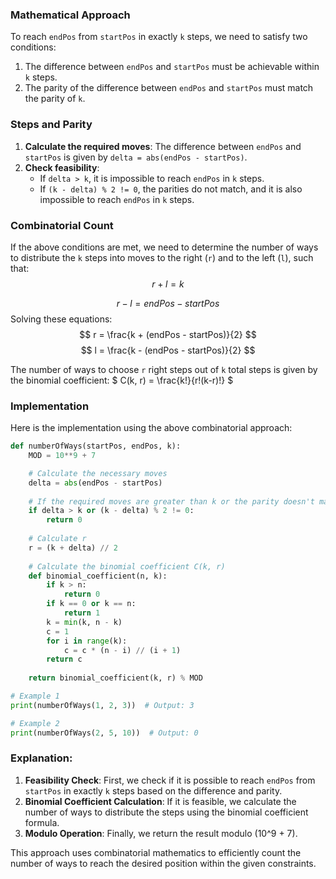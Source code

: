 ### Mathematical Approach

To reach `endPos` from `startPos` in exactly `k` steps, we need to satisfy two conditions:

1. The difference between `endPos` and `startPos` must be achievable within `k` steps.
2. The parity of the difference between `endPos` and `startPos` must match the parity of `k`.

### Steps and Parity

1. **Calculate the required moves**: The difference between `endPos` and `startPos` is given by `delta = abs(endPos - startPos)`.
2. **Check feasibility**:
   - If `delta > k`, it is impossible to reach `endPos` in `k` steps.
   - If `(k - delta) % 2 != 0`, the parities do not match, and it is also impossible to reach `endPos` in `k` steps.

### Combinatorial Count

If the above conditions are met, we need to determine the number of ways to distribute the `k` steps into moves to the right (`r`) and to the left (`l`), such that:
$$
 r + l = k
$$

$$r - l = endPos - startPos$$
Solving these equations:
$$ r = \frac{k + (endPos - startPos)}{2} $$
$$ l = \frac{k - (endPos - startPos)}{2} $$

The number of ways to choose `r` right steps out of `k` total steps is given by the binomial coefficient:
$ C(k, r) = \frac{k!}{r!(k-r)!} $

### Implementation

Here is the implementation using the above combinatorial approach:

```python
def numberOfWays(startPos, endPos, k):
    MOD = 10**9 + 7

    # Calculate the necessary moves
    delta = abs(endPos - startPos)
    
    # If the required moves are greater than k or the parity doesn't match, return 0
    if delta > k or (k - delta) % 2 != 0:
        return 0
    
    # Calculate r
    r = (k + delta) // 2
    
    # Calculate the binomial coefficient C(k, r)
    def binomial_coefficient(n, k):
        if k > n:
            return 0
        if k == 0 or k == n:
            return 1
        k = min(k, n - k)
        c = 1
        for i in range(k):
            c = c * (n - i) // (i + 1)
        return c
    
    return binomial_coefficient(k, r) % MOD

# Example 1
print(numberOfWays(1, 2, 3))  # Output: 3

# Example 2
print(numberOfWays(2, 5, 10))  # Output: 0
```

### Explanation:
1. **Feasibility Check**: First, we check if it is possible to reach `endPos` from `startPos` in exactly `k` steps based on the difference and parity.
2. **Binomial Coefficient Calculation**: If it is feasible, we calculate the number of ways to distribute the steps using the binomial coefficient formula.
3. **Modulo Operation**: Finally, we return the result modulo \(10^9 + 7\).

This approach uses combinatorial mathematics to efficiently count the number of ways to reach the desired position within the given constraints.